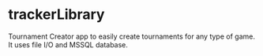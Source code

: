 # trackerLibrary
Tournament Creator app to easily create tournaments for any type of game. It uses file I/O and MSSQL database.
